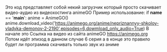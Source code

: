 Это код представляет собой некий загрузчик который просто скачивает видео-аудио из видеохостинга animeGO 
Пример использование:
if __name__ == '__main__':
    anime = AnimeGO()
    anime.download_video('https://animego.org/anime/nepriznannyy-shkoloy-vladyka-demonov-2-2190',episodes=6,dowmload_only_audio=True)
В начале это Ссылка на видео из сайта animeGO https://animego.org
Потом идёт эпизод в данном случае 6 серия 
а в конце это правило будет ли программа скачивать только звук из аниме
